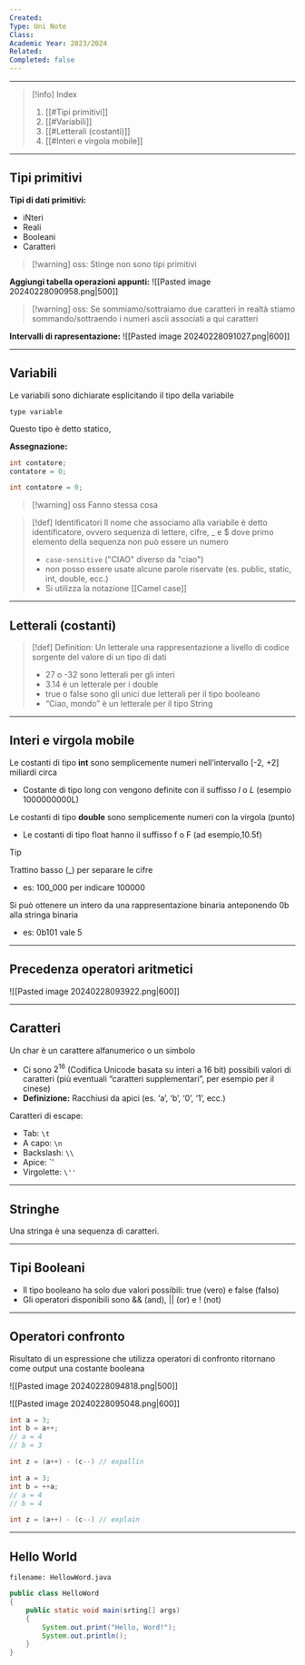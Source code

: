 ```yaml
---
Created: 
Type: Uni Note
Class: 
Academic Year: 2023/2024
Related: 
Completed: false
---
```

---

>[!info] Index
>1. [[#Tipi primitivi]]
>2. [[#Variabili]]
>3. [[#Letterali (costanti)]]
>5. [[#Interi e virgola mobile]]

---

## Tipi primitivi
**Tipi di dati primitivi:**
- iNteri 
- Reali 
- Booleani
- Caratteri

>[!warning] oss:
>Stinge non sono tipi primitivi

**Aggiungi tabella operazioni appunti:**
![[Pasted image 20240228090958.png|500]]

>[!warning] oss:
>Se sommiamo/sottraiamo due caratteri in realtà stiamo sommando/sottraendo i numeri ascii associati a qui caratteri 

**Intervalli di rapresentazione:**
![[Pasted image 20240228091027.png|600]]

---
## Variabili 
Le variabili sono dichiarate esplicitando il tipo della variabile 
```
type variable
```

Questo tipo è detto statico, 

**Assegnazione:**
``` java
int contatore;
contatore = 0;
```

``` java
int contatore = 0;
```

>[!warning] oss
>Fanno stessa cosa

>[!def] Identificatori
Il nome che associamo alla variabile è detto identificatore, ovvero sequenza di lettere, cifre, _ e $ dove primo elemento della sequenza non può essere un numero
>- `case-sensitive` ("CIAO" diverso da "ciao")
>- non posso essere usate alcune parole riservate (es. public, static, int, double, ecc.)
>- Si utilizza la notazione [[Camel case]]

---
## Letterali (costanti)

>[!def] Definition:
>Un letterale una rappresentazione a livello di codice sorgente del valore di un tipo di dati
>- 27 o -32 sono letterali per gli interi
>- 3.14 è un letterale per i double
>- true o false sono gli unici due letterali per il tipo booleano
>- “Ciao, mondo” è un letterale per il tipo String

---
## Interi e virgola mobile
Le costanti di tipo **int** sono semplicemente numeri nell’intervallo [-2, +2] miliardi circa
- Costante di tipo long con vengono definite con il suffisso *l* o *L* (esempio 1000000000L) 

Le costanti di tipo **double** sono semplicemente numeri con la virgola (punto)
-  Le costanti di tipo float hanno il suffisso f o F (ad esempio,10.5f)


>[!tip]
>Trattino basso (\_) per separare le cifre 
>- es: 100_000 per indicare 100000
>
>Si può ottenere un intero da una rappresentazione binaria anteponendo 0b alla stringa binaria 
>- es: 0b101 vale 5

---
## Precedenza operatori aritmetici
![[Pasted image 20240228093922.png|600]]

---
## Caratteri
Un char è un carattere alfanumerico o un simbolo
- Ci sono $2^{16}$ (Codifica Unicode basata su interi a 16 bit) possibili valori di caratteri (più eventuali “caratteri supplementari”, per esempio per il cinese)
- **Definizione:** Racchiusi da apici (es. ‘a’, ‘b’, ‘0’, ‘1’, ecc.)

Caratteri di escape:
- Tab: `\t`
- A capo: `\n`
- Backslash: `\\`
- Apice: `\'
- Virgolette: `\''`

---
## Stringhe
 Una stringa è una sequenza di caratteri.

---
## Tipi Booleani

- Il tipo booleano ha solo due valori possibili: true (vero) e false (falso)
- Gli operatori disponibili sono && (and), || (or) e ! (not)

---
## Operatori confronto 

Risultato di un espressione che utilizza operatori di confronto ritornano come output una costante booleana

![[Pasted image 20240228094818.png|500]]




![[Pasted image 20240228095048.png|600]]

``` java
int a = 3;
int b = a++;
// a = 4
// b = 3

int z = (a++) - (c--) // expallin
```

``` java
int a = 3;
int b = ++a;
// a = 4
// b = 4

int z = (a++) - (c--) // explain
```

---
## Hello World
`filename: HellowWord.java`

```java
public class HelloWord
{
	public static void main(srting[] args)
	{
		System.out.print("Hello, Word!");
		System.out.println();
	}
}
```